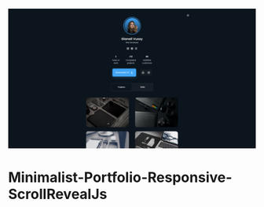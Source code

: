 ![minimalist_portfolio_responsive_scrollrevealjs_landspace_poster](./git-images/minimalist_portfolio_responsive_scrollrevealjs_landspace_poster.png)

# Minimalist-Portfolio-Responsive-ScrollRevealJs
